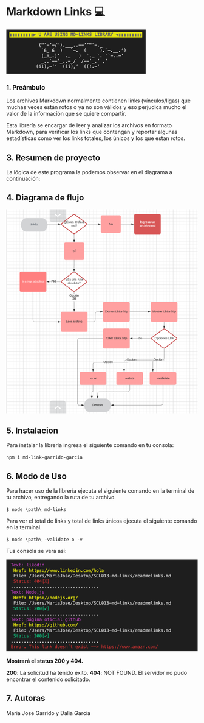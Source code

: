 # Markdown Links :computer:

![Logo](md-linksimg.png)

### 1. Preámbulo

Los archivos Markdown normalmente contienen links (vínculos/ligas) que muchas veces están rotos o ya no son válidos y eso perjudica mucho el valor de la información que se quiere compartir.

Esta librería se encargar de leer y analizar los archivos en formato Markdown, para verificar los links que contengan y reportar algunas estadísticas como ver los links totales, los únicos y los que estan rotos.

## 3. Resumen de proyecto
La lógica de este programa la podemos observar en el diagrama a continuación:

## 4. Diagrama de flujo

![Diagrama de flujo](diagramaflujo.png)

## 5. Instalacion

Para instalar la librería ingresa el siguiente comando en tu consola:

`npm i md-link-garrido-garcia`

## 6. Modo de Uso

Para hacer uso de la librería ejecuta el siguiente comando en la terminal de tu archivo, entregando la ruta de tu archivo.

`$ node \path\ md-links`

Para ver el total de links y total de links únicos ejecuta el siguiente comando en la terminal.

`$ node \path\ -validate o -v`

Tus consola se verá así:

![console](funcionando.png)

**Mostrará el status 200 y 404.**

**200**: La solicitud ha tenido éxito.
**404**: NOT FOUND. El servidor no pudo encontrar el contenido solicitado.

## 7. Autoras

Maria Jose Garrido y Dalia Garcia



